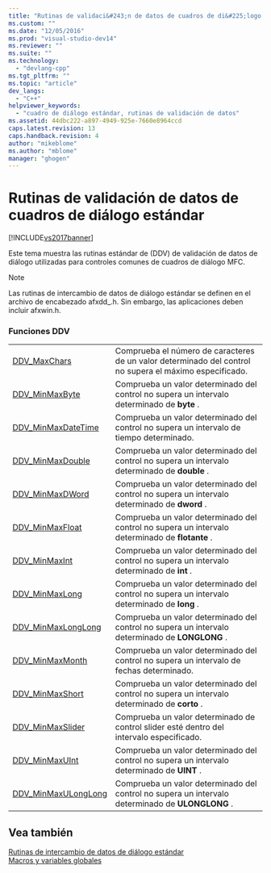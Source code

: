 ```yaml
---
title: "Rutinas de validaci&#243;n de datos de cuadros de di&#225;logo est&#225;ndar | Microsoft Docs"
ms.custom: ""
ms.date: "12/05/2016"
ms.prod: "visual-studio-dev14"
ms.reviewer: ""
ms.suite: ""
ms.technology: 
  - "devlang-cpp"
ms.tgt_pltfrm: ""
ms.topic: "article"
dev_langs: 
  - "C++"
helpviewer_keywords: 
  - "cuadro de diálogo estándar, rutinas de validación de datos"
ms.assetid: 44dbc222-a897-4949-925e-7660e8964ccd
caps.latest.revision: 13
caps.handback.revision: 4
author: "mikeblome"
ms.author: "mblome"
manager: "ghogen"
---
```

# Rutinas de validaci&#243;n de datos de cuadros de di&#225;logo est&#225;ndar
[!INCLUDE[vs2017banner](../../assembler/inline/includes/vs2017banner.md)]

Este tema muestra las rutinas estándar de \(DDV\) de validación de datos de diálogo utilizadas para controles comunes de cuadros de diálogo MFC.  
  
> [!NOTE]
>  Las rutinas de intercambio de datos de diálogo estándar se definen en el archivo de encabezado afxdd\_.h.  Sin embargo, las aplicaciones deben incluir afxwin.h.  
  
### Funciones DDV  
  
|||  
|-|-|  
|[DDV\_MaxChars](../Topic/DDV_MaxChars.md)|Comprueba el número de caracteres de un valor determinado del control no supera el máximo especificado.|  
|[DDV\_MinMaxByte](../Topic/DDV_MinMaxByte.md)|Comprueba un valor determinado del control no supera un intervalo determinado de **byte** .|  
|[DDV\_MinMaxDateTime](../Topic/DDV_MinMaxDateTime.md)|Comprueba un valor determinado del control no supera un intervalo de tiempo determinado.|  
|[DDV\_MinMaxDouble](../Topic/DDV_MinMaxDouble.md)|Comprueba un valor determinado del control no supera un intervalo determinado de **double** .|  
|[DDV\_MinMaxDWord](../Topic/DDV_MinMaxDWord.md)|Comprueba un valor determinado del control no supera un intervalo determinado de **dword** .|  
|[DDV\_MinMaxFloat](../Topic/DDV_MinMaxFloat.md)|Comprueba un valor determinado del control no supera un intervalo determinado de **flotante** .|  
|[DDV\_MinMaxInt](../Topic/DDV_MinMaxInt.md)|Comprueba un valor determinado del control no supera un intervalo determinado de **int** .|  
|[DDV\_MinMaxLong](../Topic/DDV_MinMaxLong.md)|Comprueba un valor determinado del control no supera un intervalo determinado de **long** .|  
|[DDV\_MinMaxLongLong](../Topic/DDV_MinMaxLongLong.md)|Comprueba un valor determinado del control no supera un intervalo determinado de **LONGLONG** .|  
|[DDV\_MinMaxMonth](../Topic/DDV_MinMaxMonth.md)|Comprueba un valor determinado del control no supera un intervalo de fechas determinado.|  
|[DDV\_MinMaxShort](../Topic/DDV_MinMaxShort.md)|Comprueba un valor determinado del control no supera un intervalo determinado de **corto** .|  
|[DDV\_MinMaxSlider](../Topic/DDV_MinMaxSlider.md)|Comprueba un valor determinado de control slider esté dentro del intervalo especificado.|  
|[DDV\_MinMaxUInt](../Topic/DDV_MinMaxUInt.md)|Comprueba un valor determinado del control no supera un intervalo determinado de **UINT** .|  
|[DDV\_MinMaxULongLong](../Topic/DDV_MinMaxULongLong.md)|Comprueba un valor determinado del control no supera un intervalo determinado de **ULONGLONG** .|  
  
## Vea también  
 [Rutinas de intercambio de datos de diálogo estándar](../../mfc/reference/standard-dialog-data-exchange-routines.md)   
 [Macros y variables globales](../../mfc/reference/mfc-macros-and-globals.md)